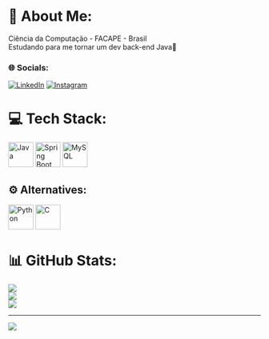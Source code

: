 # 📝 About Me:
Ciência da Computação - FACAPE - Brasil<br>Estudando para me tornar um dev back-end Java🍃


### 🌐 Socials:
 [![LinkedIn](https://img.shields.io/badge/LinkedIn-%230077B5.svg?logo=linkedin&logoColor=white)](https://www.linkedin.com/in/gab-lr/) [![Instagram](https://img.shields.io/badge/Instagram-%23E4405F.svg?logo=Instagram&logoColor=white)](https://instagram.com/gab_lr)

# 💻 Tech Stack:
<p>
    <img src="https://cdn.jsdelivr.net/gh/devicons/devicon/icons/java/java-original.svg" alt="Java" width="50" height="50"/>
  <img src="https://cdn.jsdelivr.net/gh/devicons/devicon/icons/spring/spring-original.svg" alt="Spring Boot" width="50" height="50"/>
  <img src="https://cdn.jsdelivr.net/gh/devicons/devicon/icons/mysql/mysql-original.svg" alt="MySQL" width="50" height="50"/>
</p>


## ⚙ Alternatives:
<p>
  <img src="https://cdn.jsdelivr.net/gh/devicons/devicon/icons/python/python-original.svg" alt="Python" width="50" height="50"/>
  <img src="https://cdn.jsdelivr.net/gh/devicons/devicon/icons/c/c-original.svg" alt="C" width="50" height="50"/>
</p>

# 📊 GitHub Stats:
![](https://github-readme-stats.vercel.app/api?username=gabs-hub&theme=gotham&show_icons=true&hide_border=false&count_private=false)<br/>
![](https://github-readme-streak-stats.herokuapp.com/?user=gabs-hub&theme=gotham&hide_border=false)<br/>
![](https://github-readme-stats.vercel.app/api/top-langs/?username=gabs-hub&theme=gotham&hide_border=false&include_all_commits=false&count_private=false&layout=compact)

---
[![](https://visitcount.itsvg.in/api?id=gabs-hub&icon=0&color=0)](https://visitcount.itsvg.in)
